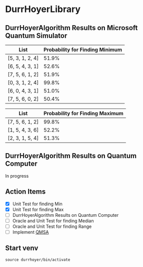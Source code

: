 # DurrHoyerLibrary
## DurrHoyerAlgorithm Results on Microsoft Quantum Simulator
| List            | Probability for Finding Minimum |
|-----------------|-----------------|
| [5, 3, 1, 2, 4]  | 51.9%  | 
| [6, 5, 4, 3, 1] | 52.6% | 
| [7, 5, 6, 1, 2] | 51.9%  |
|[0, 3, 1, 2, 4]|99.8%|
|[6, 0, 4, 3, 1]|51.0%|
|[7, 5, 6, 0, 2]|50.4%|

| List            | Probability for Finding Maximum |
|-----------------|-----------------|
| [7, 5, 6, 1, 2]  | 99.8%  | 
| [1, 5, 4, 3, 6] | 52.2% | 
| [2, 3, 1, 5, 4] | 51.3%  |

## DurrHoyerAlgorithm Results on Quantum Computer
In progress
## Action Items

- [x] Unit Test for finding Min
- [x] Unit Test for finding Max
- [ ] DurrHoyerAlgorithm Results on Quantum Computer
- [ ] Oracle and Unit Test for finding Median
- [ ] Oracle and Unit Test for finding Range
- [ ] Implement [QMSA](https://arxiv.org/pdf/1908.07943)

## Start venv

`source durrhoyer/bin/activate`


